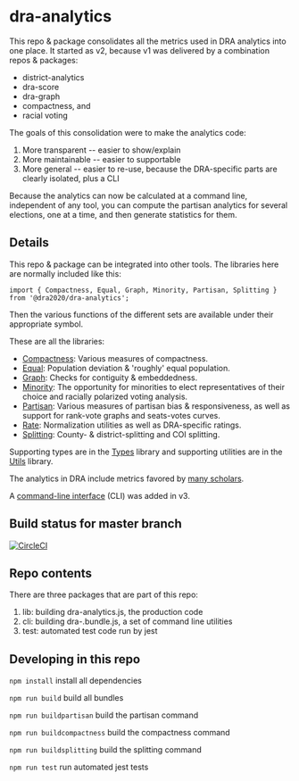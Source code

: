# dra-analytics

This repo & package consolidates all the metrics used in DRA analytics into one place.
It started as v2, because v1 was delivered by a combination repos & packages:

- district-analytics
- dra-score
- dra-graph
- compactness, and
- racial voting

The goals of this consolidation were to make the analytics code:

1. More transparent -- easier to show/explain
2. More maintainable -- easier to supportable
3. More general -- easier to re-use, because the DRA-specific parts are clearly isolated, plus a CLI

Because the analytics can now be calculated at a command line, independent of any tool, you can compute
the partisan analytics for several elections, one at a time, and then generate statistics for them.

## Details

This repo & package can be integrated into other tools.
The libraries here are normally included like this:

    import { Compactness, Equal, Graph, Minority, Partisan, Splitting } from '@dra2020/dra-analytics';

Then the various functions of the different sets are available under their appropriate symbol.

These are all the libraries:

- [Compactness](./docs/compactness.md): Various measures of compactness.
- [Equal](./docs/equal.md): Population deviation & 'roughly' equal population.
- [Graph](./docs/graph.md): Checks for contiguity & embeddedness.
- [Minority](./docs/minority.md): The opportunity for minorities to elect representatives of their choice and racially polarized voting analysis.
- [Partisan](./docs/partisan.md): Various measures of partisan bias & responsiveness, as well as support for rank-vote graphs and seats-votes curves.
- [Rate](./docs/rate.md): Normalization utilities as well as DRA-specific ratings.
- [Splitting](./docs/splitting.md): County- & district-splitting and COI splitting.

Supporting types are in the [Types](./docs/types.md) library and
supporting utilities are in the [Utils](./docs/utils.md) library.

The analytics in DRA include metrics favored by [many scholars](./docs/attributions.md).

A [command-line interface](./docs/cli.md) (CLI) was added in v3.

## Build status for master branch

[![CircleCI](https://circleci.com/gh/dra2020/dra-graph.svg?style=svg&circle-token=5c5fdd1ea8b6aa5fc80ec7657b805b3953c58e00)](https://circleci.com/gh/dra2020/dra-analytics)

## Repo contents

There are three packages that are part of this repo:

1. lib: building dra-analytics.js, the production code
2. cli: building dra-<command>.bundle.js, a set of command line utilities
3. test: automated test code run by jest

## Developing in this repo

```npm install``` install all dependencies

```npm run build``` build all bundles

```npm run buildpartisan``` build the partisan command

```npm run buildcompactness``` build the compactness command

```npm run buildsplitting``` build the splitting command

```npm run test``` run automated jest tests
